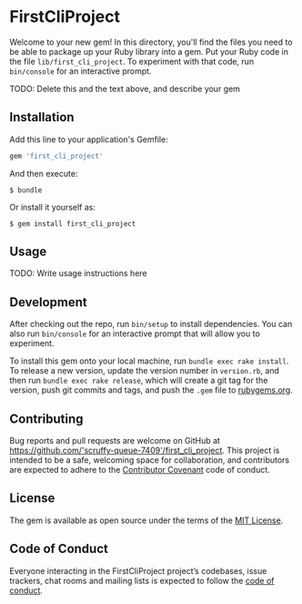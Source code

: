 # FirstCliProject

Welcome to your new gem! In this directory, you'll find the files you need to be able to package up your Ruby library into a gem. Put your Ruby code in the file `lib/first_cli_project`. To experiment with that code, run `bin/console` for an interactive prompt.

TODO: Delete this and the text above, and describe your gem

## Installation

Add this line to your application's Gemfile:

```ruby
gem 'first_cli_project'
```

And then execute:

    $ bundle

Or install it yourself as:

    $ gem install first_cli_project

## Usage

TODO: Write usage instructions here

## Development

After checking out the repo, run `bin/setup` to install dependencies. You can also run `bin/console` for an interactive prompt that will allow you to experiment.

To install this gem onto your local machine, run `bundle exec rake install`. To release a new version, update the version number in `version.rb`, and then run `bundle exec rake release`, which will create a git tag for the version, push git commits and tags, and push the `.gem` file to [rubygems.org](https://rubygems.org).

## Contributing

Bug reports and pull requests are welcome on GitHub at https://github.com/'scruffy-queue-7409'/first_cli_project. This project is intended to be a safe, welcoming space for collaboration, and contributors are expected to adhere to the [Contributor Covenant](http://contributor-covenant.org) code of conduct.

## License

The gem is available as open source under the terms of the [MIT License](https://opensource.org/licenses/MIT).

## Code of Conduct

Everyone interacting in the FirstCliProject project’s codebases, issue trackers, chat rooms and mailing lists is expected to follow the [code of conduct](https://github.com/'scruffy-queue-7409'/first_cli_project/blob/master/CODE_OF_CONDUCT.md).
